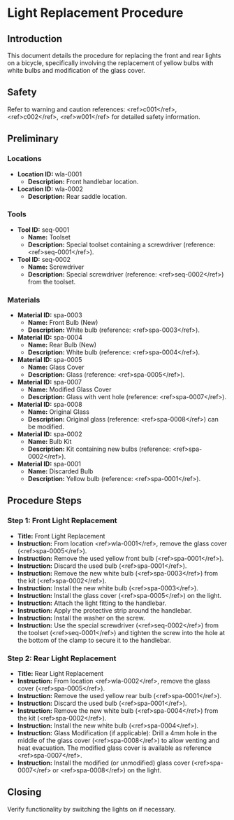 # Light Replacement Procedure

## Introduction

This document details the procedure for replacing the front and rear lights on a bicycle, specifically involving the replacement of yellow bulbs with white bulbs and modification of the glass cover.

## Safety

Refer to warning and caution references: &lt;ref&gt;c001&lt;/ref&gt;, &lt;ref&gt;c002&lt;/ref&gt;, &lt;ref&gt;w001&lt;/ref&gt; for detailed safety information.

## Preliminary

### Locations

*   **Location ID:** wla-0001
    *   **Description:** Front handlebar location.
*   **Location ID:** wla-0002
    *   **Description:** Rear saddle location.

### Tools

*   **Tool ID:** seq-0001
    *   **Name:** Toolset
    *   **Description:** Special toolset containing a screwdriver (reference: &lt;ref&gt;seq-0001&lt;/ref&gt;).
*   **Tool ID:** seq-0002
    *   **Name:** Screwdriver
    *   **Description:** Special screwdriver (reference: &lt;ref&gt;seq-0002&lt;/ref&gt;) from the toolset.

### Materials

*   **Material ID:** spa-0003
    *   **Name:** Front Bulb (New)
    *   **Description:** White bulb (reference: &lt;ref&gt;spa-0003&lt;/ref&gt;).
*   **Material ID:** spa-0004
    *   **Name:** Rear Bulb (New)
    *   **Description:** White bulb (reference: &lt;ref&gt;spa-0004&lt;/ref&gt;).
*   **Material ID:** spa-0005
    *   **Name:** Glass Cover
    *   **Description:** Glass (reference: &lt;ref&gt;spa-0005&lt;/ref&gt;).
*   **Material ID:** spa-0007
    *   **Name:** Modified Glass Cover
    *   **Description:** Glass with vent hole (reference: &lt;ref&gt;spa-0007&lt;/ref&gt;).
*   **Material ID:** spa-0008
    *   **Name:** Original Glass
    *   **Description:** Original glass (reference: &lt;ref&gt;spa-0008&lt;/ref&gt;) can be modified.
*   **Material ID:** spa-0002
    *   **Name:** Bulb Kit
    *   **Description:** Kit containing new bulbs (reference: &lt;ref&gt;spa-0002&lt;/ref&gt;).
*   **Material ID:** spa-0001
    *   **Name:** Discarded Bulb
    *   **Description:** Yellow bulb (reference: &lt;ref&gt;spa-0001&lt;/ref&gt;).

## Procedure Steps

### Step 1: Front Light Replacement

*   **Title:** Front Light Replacement
*   **Instruction:** From location &lt;ref&gt;wla-0001&lt;/ref&gt;, remove the glass cover (&lt;ref&gt;spa-0005&lt;/ref&gt;).
*   **Instruction:** Remove the used yellow front bulb (&lt;ref&gt;spa-0001&lt;/ref&gt;).
*   **Instruction:** Discard the used bulb (&lt;ref&gt;spa-0001&lt;/ref&gt;).
*   **Instruction:** Remove the new white bulb (&lt;ref&gt;spa-0003&lt;/ref&gt;) from the kit (&lt;ref&gt;spa-0002&lt;/ref&gt;).
*   **Instruction:** Install the new white bulb (&lt;ref&gt;spa-0003&lt;/ref&gt;).
*   **Instruction:** Install the glass cover (&lt;ref&gt;spa-0005&lt;/ref&gt;) on the light.
*   **Instruction:** Attach the light fitting to the handlebar.
*   **Instruction:** Apply the protective strip around the handlebar.
*   **Instruction:** Install the washer on the screw.
*   **Instruction:** Use the special screwdriver (&lt;ref&gt;seq-0002&lt;/ref&gt;) from the toolset (&lt;ref&gt;seq-0001&lt;/ref&gt;) and tighten the screw into the hole at the bottom of the clamp to secure it to the handlebar.

### Step 2: Rear Light Replacement

*   **Title:** Rear Light Replacement
*   **Instruction:** From location &lt;ref&gt;wla-0002&lt;/ref&gt;, remove the glass cover (&lt;ref&gt;spa-0005&lt;/ref&gt;).
*   **Instruction:** Remove the used yellow rear bulb (&lt;ref&gt;spa-0001&lt;/ref&gt;).
*   **Instruction:** Discard the used bulb (&lt;ref&gt;spa-0001&lt;/ref&gt;).
*   **Instruction:** Remove the new white bulb (&lt;ref&gt;spa-0004&lt;/ref&gt;) from the kit (&lt;ref&gt;spa-0002&lt;/ref&gt;).
*   **Instruction:** Install the new white bulb (&lt;ref&gt;spa-0004&lt;/ref&gt;).
*   **Instruction:** Glass Modification (if applicable): Drill a 4mm hole in the middle of the glass cover (&lt;ref&gt;spa-0008&lt;/ref&gt;) to allow venting and heat evacuation. The modified glass cover is available as reference &lt;ref&gt;spa-0007&lt;/ref&gt;.
*   **Instruction:** Install the modified (or unmodified) glass cover (&lt;ref&gt;spa-0007&lt;/ref&gt; or &lt;ref&gt;spa-0008&lt;/ref&gt;) on the light.

## Closing

Verify functionality by switching the lights on if necessary.